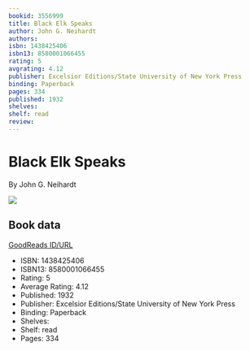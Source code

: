 ```yaml
---
bookid: 3556999
title: Black Elk Speaks
author: John G. Neihardt
authors: 
isbn: 1438425406
isbn13: 8580001066455
rating: 5
avgrating: 4.12
publisher: Excelsior Editions/State University of New York Press
binding: Paperback
pages: 334
published: 1932
shelves: 
shelf: read
review: 
---
```


# Black Elk Speaks

By John G. Neihardt

![](https://i.gr-assets.com/images/S/compressed.photo.goodreads.com/books/1348343394l/3556999.jpg)

## Book data

[GoodReads ID/URL](https://www.goodreads.com/book/show/3556999)

- ISBN: 1438425406
- ISBN13: 8580001066455
- Rating: 5
- Average Rating: 4.12
- Published: 1932
- Publisher: Excelsior Editions/State University of New York Press
- Binding: Paperback
- Shelves: 
- Shelf: read
- Pages: 334

